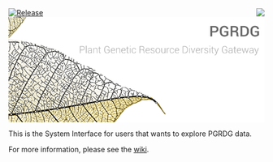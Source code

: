 <img align="right" src="!https://travis-ci.org/bioversity/PGRDG.svg?branch=master!:https://travis-ci.org/bioversity/PGRDG" />
<a align="right" href="https://github.com/bioversity/pgrdg/releases/latest"><img src="http://img.shields.io/github/release/bioversity/pgrdg.svg" alt="Release" /></a>

<img align="center" alt="PGRDG - Plant Genetic Resource Diversity Gateway" src="common/media/img/github wiki/theme.jpg" />

This is the System Interface for users that wants to explore PGRDG data.

For more information, please see the [wiki](https://github.com/bioversity/PGRDG/wiki).
